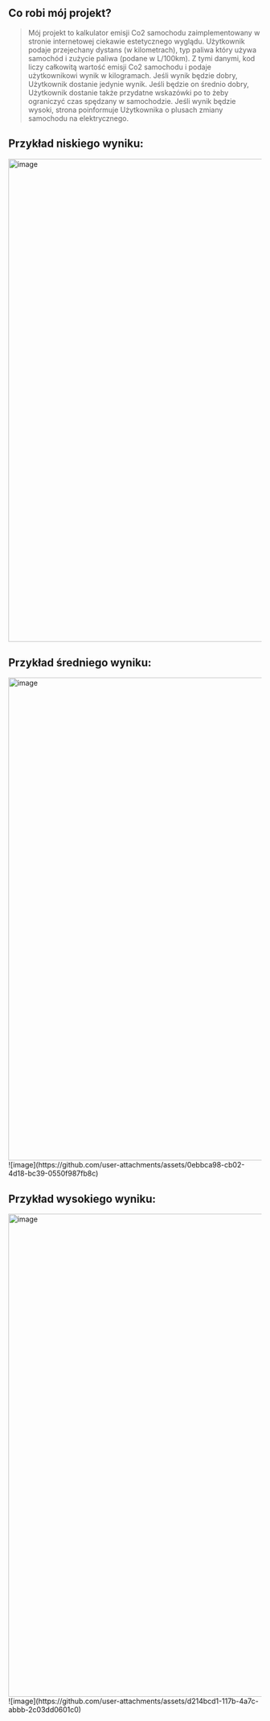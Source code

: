 ## Co robi mój projekt?
> Mój projekt to kalkulator emisji Co2 samochodu zaimplementowany w stronie internetowej ciekawie estetycznego wyglądu. Użytkownik podaje przejechany dystans (w kilometrach), typ paliwa który używa samochód i zużycie paliwa (podane w L/100km). Z tymi danymi, kod liczy całkowitą wartość emisji Co2 samochodu i podaje użytkownikowi wynik w kilogramach. Jeśli wynik będzie dobry, Użytkownik dostanie jedynie wynik. Jeśli będzie on średnio dobry, Użytkownik dostanie także przydatne wskazówki po to żeby ograniczyć czas spędzany w samochodzie. Jeśli wynik będzie wysoki, strona poinformuje Użytkownika o plusach zmiany samochodu na elektrycznego.

## Przykład niskiego wyniku:
<img width="959" alt="image" src="https://github.com/user-attachments/assets/ceacec79-53bc-400d-9e0a-955eb79cfd50" />

## Przykład średniego wyniku:
<img width="959" alt="image" src="https://github.com/user-attachments/assets/82ee2bc3-6051-44d1-939d-3b02b4b0213f" />
![image](https://github.com/user-attachments/assets/0ebbca98-cb02-4d18-bc39-0550f987fb8c)

## Przykład wysokiego wyniku:
<img width="959" alt="image" src="https://github.com/user-attachments/assets/929a89a4-ddc5-4a6d-8c56-656b831c39e2" />
![image](https://github.com/user-attachments/assets/d214bcd1-117b-4a7c-abbb-2c03dd0601c0)
